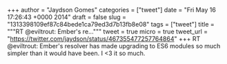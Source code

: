 
+++
author = "Jaydson Gomes"
categories = ["tweet"]
date = "Fri May 16 17:26:43 +0000 2014"
draft = false
slug = "1313398109ef87c84bede1ca79ed3d7b13fb8e08"
tags = ["tweet"]
title = """RT @eviltrout: Ember's re..."""
tweet = true
micro = true
tweet_url = "https://twitter.com/jaydson/status/467355477257764864"
+++
RT @eviltrout: Ember's resolver has made upgrading to ES6 modules so much simpler than it would have been. I &lt;3 it so much.
